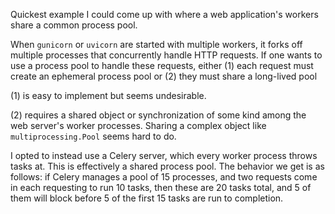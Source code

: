 Quickest example I could come up with where a web application's workers share a common process pool.

When `gunicorn` or `uvicorn` are started with multiple workers, it forks off multiple processes that concurrently handle HTTP requests. If one wants to use a process pool to handle these requests, either (1) each request must create an ephemeral process pool or (2) they must share a long-lived pool

(1) is easy to implement but seems undesirable.

(2) requires a shared object or synchronization of some kind among the web server's worker processes. Sharing a complex object like `multiprocessing.Pool` seems hard to do.

I opted to instead use a Celery server, which every worker process throws tasks at. This is effectively a shared process pool. The behavior we get is as follows: if Celery manages a pool of 15 processes, and two requests come in each requesting to run 10 tasks, then these are 20 tasks total, and 5 of them will block before 5 of the first 15 tasks are run to completion.